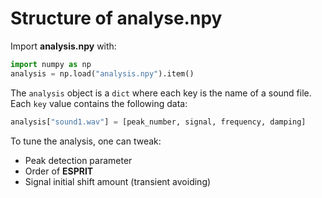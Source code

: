 # Structure of analyse.npy

Import **analysis.npy** with:
```python
import numpy as np
analysis = np.load("analysis.npy").item()
```

The `analysis` object is a `dict` where each key is the name of a sound file. Each `key` value contains the following data:

```python
analysis["sound1.wav"] = [peak_number, signal, frequency, damping]
```

To tune the analysis, one can tweak:

* Peak detection parameter
* Order of **ESPRIT**
* Signal initial shift amount (transient avoiding)
